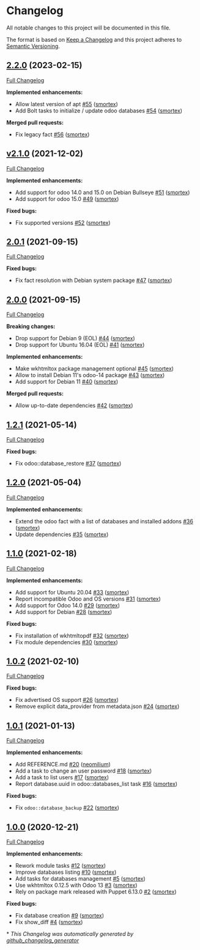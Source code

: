 # Changelog

All notable changes to this project will be documented in this file.

The format is based on [Keep a Changelog](https://keepachangelog.com/en/1.0.0/)
and this project adheres to [Semantic Versioning](https://semver.org/spec/v2.0.0.html).

## [2.2.0](https://github.com/opus-codium/puppet-odoo/tree/2.2.0) (2023-02-15)

[Full Changelog](https://github.com/opus-codium/puppet-odoo/compare/v2.1.0...2.2.0)

**Implemented enhancements:**

- Allow latest version of apt [\#55](https://github.com/opus-codium/puppet-odoo/pull/55) ([smortex](https://github.com/smortex))
- Add Bolt tasks to initialize / update odoo databases [\#54](https://github.com/opus-codium/puppet-odoo/pull/54) ([smortex](https://github.com/smortex))

**Merged pull requests:**

- Fix legacy fact [\#56](https://github.com/opus-codium/puppet-odoo/pull/56) ([smortex](https://github.com/smortex))

## [v2.1.0](https://github.com/opus-codium/puppet-odoo/tree/v2.1.0) (2021-12-02)

[Full Changelog](https://github.com/opus-codium/puppet-odoo/compare/2.0.1...v2.1.0)

**Implemented enhancements:**

- Add support for odoo 14.0 and 15.0 on Debian Bullseye [\#51](https://github.com/opus-codium/puppet-odoo/pull/51) ([smortex](https://github.com/smortex))
- Add support for odoo 15.0 [\#49](https://github.com/opus-codium/puppet-odoo/pull/49) ([smortex](https://github.com/smortex))

**Fixed bugs:**

- Fix supported versions [\#52](https://github.com/opus-codium/puppet-odoo/pull/52) ([smortex](https://github.com/smortex))

## [2.0.1](https://github.com/opus-codium/puppet-odoo/tree/2.0.1) (2021-09-15)

[Full Changelog](https://github.com/opus-codium/puppet-odoo/compare/2.0.0...2.0.1)

**Fixed bugs:**

- Fix fact resolution with Debian system package [\#47](https://github.com/opus-codium/puppet-odoo/pull/47) ([smortex](https://github.com/smortex))

## [2.0.0](https://github.com/opus-codium/puppet-odoo/tree/2.0.0) (2021-09-15)

[Full Changelog](https://github.com/opus-codium/puppet-odoo/compare/1.2.1...2.0.0)

**Breaking changes:**

- Drop support for Debian 9 \(EOL\) [\#44](https://github.com/opus-codium/puppet-odoo/pull/44) ([smortex](https://github.com/smortex))
- Drop support for Ubuntu 16.04 \(EOL\) [\#41](https://github.com/opus-codium/puppet-odoo/pull/41) ([smortex](https://github.com/smortex))

**Implemented enhancements:**

- Make wkhtmltox package management optional [\#45](https://github.com/opus-codium/puppet-odoo/pull/45) ([smortex](https://github.com/smortex))
- Allow to install Debian 11's odoo-14 package [\#43](https://github.com/opus-codium/puppet-odoo/pull/43) ([smortex](https://github.com/smortex))
- Add support for Debian 11 [\#40](https://github.com/opus-codium/puppet-odoo/pull/40) ([smortex](https://github.com/smortex))

**Merged pull requests:**

- Allow up-to-date dependencies [\#42](https://github.com/opus-codium/puppet-odoo/pull/42) ([smortex](https://github.com/smortex))

## [1.2.1](https://github.com/opus-codium/puppet-odoo/tree/1.2.1) (2021-05-14)

[Full Changelog](https://github.com/opus-codium/puppet-odoo/compare/1.2.0...1.2.1)

**Fixed bugs:**

- Fix odoo::database\_restore [\#37](https://github.com/opus-codium/puppet-odoo/pull/37) ([smortex](https://github.com/smortex))

## [1.2.0](https://github.com/opus-codium/puppet-odoo/tree/1.2.0) (2021-05-04)

[Full Changelog](https://github.com/opus-codium/puppet-odoo/compare/1.1.0...1.2.0)

**Implemented enhancements:**

- Extend the odoo fact with a list of databases and installed addons [\#36](https://github.com/opus-codium/puppet-odoo/pull/36) ([smortex](https://github.com/smortex))
- Update dependencies [\#35](https://github.com/opus-codium/puppet-odoo/pull/35) ([smortex](https://github.com/smortex))

## [1.1.0](https://github.com/opus-codium/puppet-odoo/tree/1.1.0) (2021-02-18)

[Full Changelog](https://github.com/opus-codium/puppet-odoo/compare/1.0.2...1.1.0)

**Implemented enhancements:**

- Add support for Ubuntu 20.04 [\#33](https://github.com/opus-codium/puppet-odoo/pull/33) ([smortex](https://github.com/smortex))
- Report incompatible Odoo and OS versions [\#31](https://github.com/opus-codium/puppet-odoo/pull/31) ([smortex](https://github.com/smortex))
- Add support for Odoo 14.0 [\#29](https://github.com/opus-codium/puppet-odoo/pull/29) ([smortex](https://github.com/smortex))
- Add support for Debian [\#28](https://github.com/opus-codium/puppet-odoo/pull/28) ([smortex](https://github.com/smortex))

**Fixed bugs:**

- Fix installation of wkhtmltopdf [\#32](https://github.com/opus-codium/puppet-odoo/pull/32) ([smortex](https://github.com/smortex))
- Fix module dependencies [\#30](https://github.com/opus-codium/puppet-odoo/pull/30) ([smortex](https://github.com/smortex))

## [1.0.2](https://github.com/opus-codium/puppet-odoo/tree/1.0.2) (2021-02-10)

[Full Changelog](https://github.com/opus-codium/puppet-odoo/compare/1.0.1...1.0.2)

**Fixed bugs:**

- Fix advertised OS support [\#26](https://github.com/opus-codium/puppet-odoo/pull/26) ([smortex](https://github.com/smortex))
- Remove explicit data\_provider from metadata.json [\#24](https://github.com/opus-codium/puppet-odoo/pull/24) ([smortex](https://github.com/smortex))

## [1.0.1](https://github.com/opus-codium/puppet-odoo/tree/1.0.1) (2021-01-13)

[Full Changelog](https://github.com/opus-codium/puppet-odoo/compare/1.0.0...1.0.1)

**Implemented enhancements:**

- Add REFERENCE.md [\#20](https://github.com/opus-codium/puppet-odoo/pull/20) ([neomilium](https://github.com/neomilium))
- Add a task to change an user password [\#18](https://github.com/opus-codium/puppet-odoo/pull/18) ([smortex](https://github.com/smortex))
- Add a task to list users [\#17](https://github.com/opus-codium/puppet-odoo/pull/17) ([smortex](https://github.com/smortex))
- Report database.uuid in odoo::databases\_list task [\#16](https://github.com/opus-codium/puppet-odoo/pull/16) ([smortex](https://github.com/smortex))

**Fixed bugs:**

- Fix `odoo::database_backup` [\#22](https://github.com/opus-codium/puppet-odoo/pull/22) ([smortex](https://github.com/smortex))

## [1.0.0](https://github.com/opus-codium/puppet-odoo/tree/1.0.0) (2020-12-21)

[Full Changelog](https://github.com/opus-codium/puppet-odoo/compare/34c23a29889f00493305ed69d32dc28b04f58e91...1.0.0)

**Implemented enhancements:**

- Rework module tasks [\#12](https://github.com/opus-codium/puppet-odoo/pull/12) ([smortex](https://github.com/smortex))
- Improve databases listing [\#10](https://github.com/opus-codium/puppet-odoo/pull/10) ([smortex](https://github.com/smortex))
- Add tasks for databases management [\#5](https://github.com/opus-codium/puppet-odoo/pull/5) ([smortex](https://github.com/smortex))
- Use wkhtmltox 0.12.5 with Odoo 13 [\#3](https://github.com/opus-codium/puppet-odoo/pull/3) ([smortex](https://github.com/smortex))
- Rely on package mark released with Puppet 6.13.0 [\#2](https://github.com/opus-codium/puppet-odoo/pull/2) ([smortex](https://github.com/smortex))

**Fixed bugs:**

- Fix database creation [\#9](https://github.com/opus-codium/puppet-odoo/pull/9) ([smortex](https://github.com/smortex))
- Fix show\_diff [\#4](https://github.com/opus-codium/puppet-odoo/pull/4) ([smortex](https://github.com/smortex))



\* *This Changelog was automatically generated by [github_changelog_generator](https://github.com/github-changelog-generator/github-changelog-generator)*

